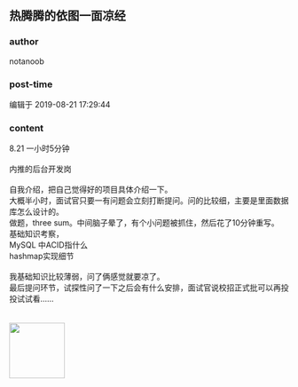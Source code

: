## 热腾腾的依图一面凉经
### author 
notanoob
### post-time 

编辑于  2019-08-21 17:29:44
### content 
<div class="post-topic-des nc-post-content">
 8.21 一小时5分钟
 <br/>
 <br/>
 内推的后台开发岗
 <br/>
 <br/>
 自我介绍，把自己觉得好的项目具体介绍一下。
 <br/>
 大概半小时，面试官只要一有问题会立刻打断提问。问的比较细，主要是里面数据库怎么设计的。
 <br/>
 做题，three sum。中间脑子晕了，有个小问题被抓住，然后花了10分钟重写。
 <br/>
 基础知识考察，
 <br/>
 MySQL 中ACID指什么
 <br/>
 hashmap实现细节
 <br/>
 <br/>
 我基础知识比较薄弱，问了俩感觉就要凉了。
 <br/>
 最后提问环节，试探性问了一下之后会有什么安排，面试官说校招正式批可以再投投试试看……
 <br/>
 <br/>
 <br/>
 <img data-card-emoji="[微笑]" height="100px" src="https://uploadfiles.nowcoder.com/images/20191018/468200_1571397716928_88399FDCF82E54C15EBBAABE86FF3E5E" width="100px"/>
</div>

